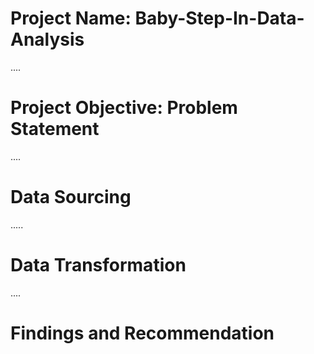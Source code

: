 # Project Name: Baby-Step-In-Data-Analysis

....
# Project Objective: Problem Statement



....
# Data Sourcing



.....
# Data Transformation



....
# Findings and Recommendation


